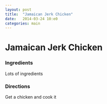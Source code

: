 ```yaml
---
layout: post
title:  "Jamaican Jerk Chicken"
date:   2014-03-24 10:e0
categories: main
---
```


# Jamaican Jerk Chicken

### Ingredients

Lots of ingredients

### Directions

Get a chicken and cook it